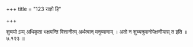 +++
title = "123 राज्ञो हि"

+++

शुचयो ऽप्य् अधिकृता भक्षयन्ति वित्तानीत्य् अर्थत्वान् मनुष्याणाम् । अतो न शुच्यनुमानोपेक्षणीयास् त इति ॥ ७.१२३ ॥